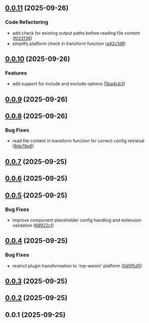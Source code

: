 ## [0.0.11](https://github.com/chouchouji/vite-plugin-component-placeholder/compare/v0.0.10...v0.0.11) (2025-09-26)


### Code Refactoring

* add check for existing output paths before reading file content ([f022f36](https://github.com/chouchouji/vite-plugin-component-placeholder/commit/f022f3617305f81313366e7212e0ff4bb58e71b9))
* simplify platform check in transform function ([a42c1d8](https://github.com/chouchouji/vite-plugin-component-placeholder/commit/a42c1d8bb8d1b3dab50824e7a50f69a0681bf032))



## [0.0.10](https://github.com/chouchouji/vite-plugin-component-placeholder/compare/v0.0.9...v0.0.10) (2025-09-26)


### Features

* add support for include and exclude options ([5ba4cb3](https://github.com/chouchouji/vite-plugin-component-placeholder/commit/5ba4cb3828f501bc6800bab27d80c095aeb65997))



## [0.0.9](https://github.com/chouchouji/vite-plugin-component-placeholder/compare/v0.0.8...v0.0.9) (2025-09-26)



## [0.0.8](https://github.com/chouchouji/vite-plugin-component-placeholder/compare/v0.0.7...v0.0.8) (2025-09-26)


### Bug Fixes

* read file content in transform function for correct config retrieval ([8de78e8](https://github.com/chouchouji/vite-plugin-component-placeholder/commit/8de78e80bf38c5a5a2f2857878c92099a1b7ee67))



## [0.0.7](https://github.com/chouchouji/vite-plugin-component-placeholder/compare/v0.0.6...v0.0.7) (2025-09-25)



## [0.0.6](https://github.com/chouchouji/vite-plugin-component-placeholder/compare/v0.0.5...v0.0.6) (2025-09-25)



## [0.0.5](https://github.com/chouchouji/vite-plugin-component-placeholder/compare/v0.0.4...v0.0.5) (2025-09-25)


### Bug Fixes

* improve component placeholder config handling and extension validation ([68922c1](https://github.com/chouchouji/vite-plugin-component-placeholder/commit/68922c174bb41ad04db14a7a28e321dfe739c015))



## [0.0.4](https://github.com/chouchouji/vite-plugin-component-placeholder/compare/v0.0.3...v0.0.4) (2025-09-25)


### Bug Fixes

* restrict plugin transformation to 'mp-weixin' platform ([0d0f5d5](https://github.com/chouchouji/vite-plugin-component-placeholder/commit/0d0f5d5f3d8ec3fc0e0cd4c214f0033fc24de9f0))



## [0.0.3](https://github.com/chouchouji/vite-plugin-component-placeholder/compare/v0.0.2...v0.0.3) (2025-09-25)



## [0.0.2](https://github.com/chouchouji/vite-plugin-component-placeholder/compare/v0.0.1...v0.0.2) (2025-09-25)



## 0.0.1 (2025-09-25)



